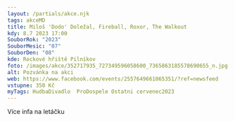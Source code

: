 ```yaml
---
layout: /partials/akce.njk
tags: akceMD
title: Miloš 'Dodo' Doležal, Fireball, Roxor, The Walkout
kdy: 8.7 2023 17:00
SouborRok: "2023"
SouborMesic: "07"
SouborDen: "08"
kde: Rockové hřiště Pilníkov
foto: /images/akce/352717935_727349596058600_7365863185578690655_n.jpg
alt: Pozvánka na akci
web: https://www.facebook.com/events/2557649661065351/?ref=newsfeed
vstupne: 350 Kč
myTags: HudbaDivadlo  ProDospele Ostatni cervenec2023
---
```

V﻿íce infa na letáčku